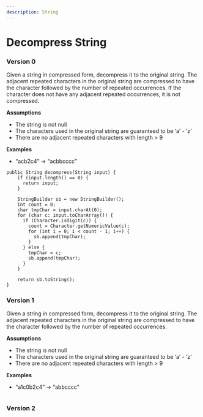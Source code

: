 ```yaml
---
description: String
---
```


# Decompress String

### Version 0

Given a string in compressed form, decompress it to the original string. The adjacent repeated characters in the original string are compressed to have the character followed by the number of repeated occurrences. If the character does not have any adjacent repeated occurrences, it is not compressed.

**Assumptions**

* The string is not null
* The characters used in the original string are guaranteed to be ‘a’ - ‘z’
* There are no adjacent repeated characters with length &gt; 9

**Examples**

* “acb2c4” → “acbbcccc”

```text
public String decompress(String input) {
    if (input.length() == 0) {
      return input;
    }

    StringBuilder sb = new StringBuilder();
    int count = 0;
    char tmpChar = input.charAt(0);
    for (char c: input.toCharArray()) {
      if (Character.isDigit(c)) {
        count = Character.getNumericValue(c);
        for (int i = 0; i < count - 1; i++) {
          sb.append(tmpChar);
        }
      } else {
        tmpChar = c;
        sb.append(tmpChar);
      }
    }

    return sb.toString();
}
```

### Version 1

Given a string in compressed form, decompress it to the original string. The adjacent repeated characters in the original string are compressed to have the character followed by the number of repeated occurrences.

**Assumptions**

* The string is not null
* The characters used in the original string are guaranteed to be ‘a’ - ‘z’
* There are no adjacent repeated characters with length &gt; 9

**Examples**

* “a1c0b2c4” → “abbcccc”

```text

```

### Version 2



